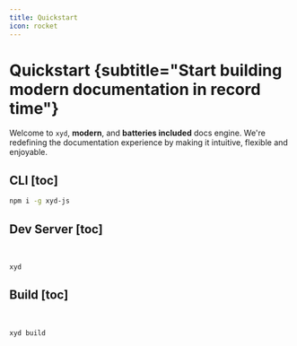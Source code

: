 ```yaml
---
title: Quickstart
icon: rocket
---
```


# Quickstart {subtitle="Start building modern documentation in record time"}

Welcome to `xyd`, **modern**, and **batteries included** docs engine.
We're redefining the documentation experience by making it intuitive, flexible and enjoyable.

## CLI [toc]
```bash [descHead="CLI" desc="Command line tool to build and run your docs."] 
npm i -g xyd-js
```

## Dev Server [toc]
&nbsp;
```bash [descHead="Dev Server" desc="Runs dev server with hot reloads."] 
xyd
```

## Build [toc]
&nbsp;
```bash [descHead="Build" desc="Produces static files within <code>.xyd/build/client</code> which you an deploy easily."] 
xyd build
```


